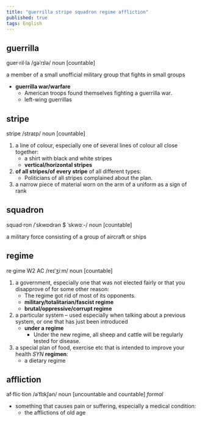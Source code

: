 ```yaml
---
title: "guerrilla stripe squadron regime affliction"
published: true
tags: English
---
```


## guerrilla

guer·ril·la /ɡəˈrɪlə/ noun [countable]

a member of a small unofficial military group that fights in small groups

- **guerrilla war/warfare**
  - American troops found themselves fighting a guerrilla war.
  - left-wing guerrillas

## stripe

stripe /straɪp/ noun [countable]

1. a line of colour, especially one of several lines of colour all close together:
    - a shirt with black and white stripes
    - **vertical/horizontal stripes**
2. **of all stripes/of every stripe** of all different types:
    - Politicians of all stripes complained about the plan.
3. a narrow piece of material worn on the arm of a uniform as a sign of rank

## squadron

squad·ron /ˈskwɒdrən $ ˈskwɑː-/ noun [countable]

a military force consisting of a group of aircraft or ships

## regime

re·gime W2 AC /reɪˈʒiːm/ noun [countable]

1. a government, especially one that was not elected fairly or that you disapprove of for some other reason:
    - The regime got rid of most of its opponents.
    - **military/totalitarian/fascist regime**
    - **brutal/oppressive/corrupt regime**
2. a particular system – used especially when talking about a previous system, or one that has just been introduced
    - **under a regime**
      - Under the new regime, all sheep and cattle will be regularly tested for disease.
3. a special plan of food, exercise etc that is intended to improve your health *SYN* **regimen**:
    - a dietary regime

## affliction

af·flic·tion /əˈflɪkʃən/ noun [uncountable and countable] *formal*

- something that causes pain or suffering, especially a medical condition:
  - the afflictions of old age